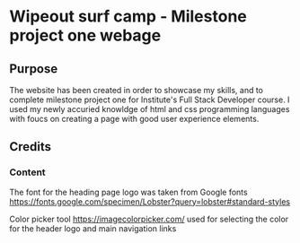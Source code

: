 # Wipeout surf camp - Milestone project one webage


## Purpose

The website has been created in order to showcase my skills, and to complete milestone project one for  Institute's Full Stack Developer course.
I used my newly accuried knowldge of html and css programming languages with foucs on creating a page with good user experience elements.

## Credits

### Content

The font for the heading page logo was taken from Google fonts https://fonts.google.com/specimen/Lobster?query=lobster#standard-styles

Color picker tool  https://imagecolorpicker.com/ used for selecting the color for the header logo and main navigation links 